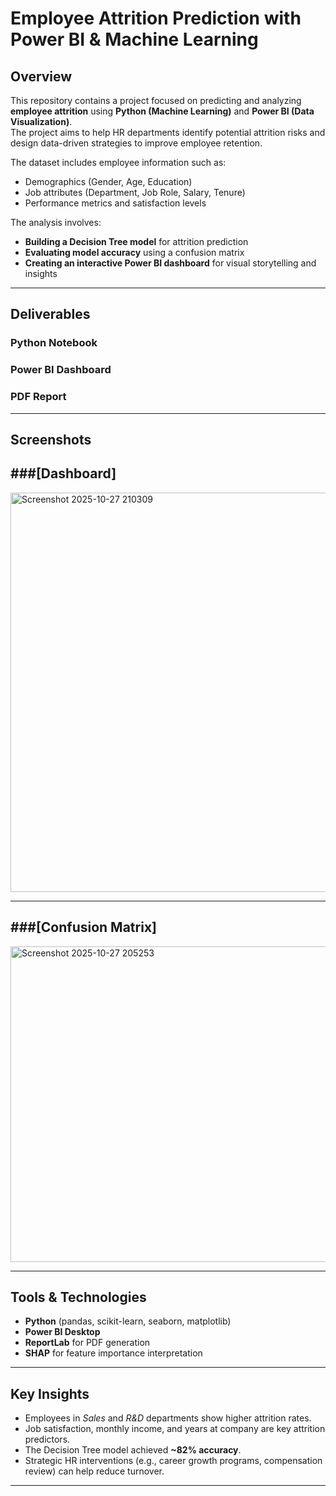 #  Employee Attrition Prediction with Power BI & Machine Learning

##  Overview
This repository contains a project focused on predicting and analyzing **employee attrition** using **Python (Machine Learning)** and **Power BI (Data Visualization)**.  
The project aims to help HR departments identify potential attrition risks and design data-driven strategies to improve employee retention.

The dataset includes employee information such as:
- Demographics (Gender, Age, Education)
- Job attributes (Department, Job Role, Salary, Tenure)
- Performance metrics and satisfaction levels  

The analysis involves:
- **Building a Decision Tree model** for attrition prediction  
- **Evaluating model accuracy** using a confusion matrix  
- **Creating an interactive Power BI dashboard** for visual storytelling and insights  

---

##  Deliverables

###  Python Notebook
###  Power BI Dashboard 
###  PDF Report


---

##  Screenshots

###[Dashboard]
 ---
<img width="1126" height="639" alt="Screenshot 2025-10-27 210309" src="https://github.com/user-attachments/assets/d37a736b-17dd-447d-91a5-94ebbf8c9a4c" />

  ---
###[Confusion Matrix] 
 ---
<img width="719" height="505" alt="Screenshot 2025-10-27 205253" src="https://github.com/user-attachments/assets/2d301748-1759-458b-9cde-69f288012b76" />


---

## Tools & Technologies
- **Python** (pandas, scikit-learn, seaborn, matplotlib)
- **Power BI Desktop**
- **ReportLab** for PDF generation
- **SHAP** for feature importance interpretation

---

##  Key Insights
- Employees in *Sales* and *R&D* departments show higher attrition rates.  
- Job satisfaction, monthly income, and years at company are key attrition predictors.  
- The Decision Tree model achieved **~82% accuracy**.  
- Strategic HR interventions (e.g., career growth programs, compensation review) can help reduce turnover.

---
